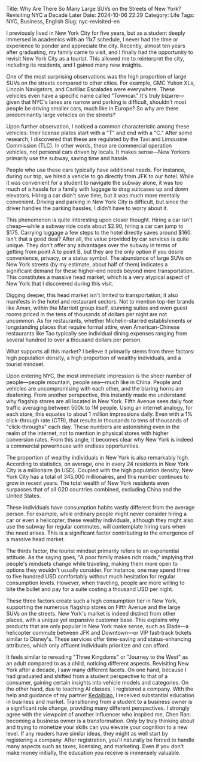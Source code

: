 Title: Why Are There So Many Large SUVs on the Streets of New York? Revisiting NYC a Decade Later
Date: 2024-10-06 22:29
Category: Life
Tags: NYC, Business, English
Slug: nyc-revisited-en

I previously lived in New York City for five years, but as a student deeply immersed in academics with an 11x7 schedule, I never had the time or experience to ponder and appreciate the city. Recently, almost ten years after graduating, my family came to visit, and I finally had the opportunity to revisit New York City as a tourist. This allowed me to reinterpret the city, including its residents, and I gained many new insights.

One of the most surprising observations was the high proportion of large SUVs on the streets compared to other cities. For example, GMC Yukon XLs, Lincoln Navigators, and Cadillac Escalades were everywhere. These vehicles even have a specific name called "Towncar." It's truly bizarre—given that NYC's lanes are narrow and parking is difficult, shouldn't most people be driving smaller cars, much like in Europe? So why are there predominantly large vehicles on the streets?

Upon further observation, I noticed a common characteristic among these vehicles: their license plates start with a "T" and end with a "C." After some research, I discovered that these are regulated by the Taxi and Limousine Commission (TLC). In other words, these are commercial operation vehicles, not personal cars driven by locals. It makes sense—New Yorkers primarily use the subway, saving time and hassle.

People who use these cars typically have additional needs. For instance, during our trip, we hired a vehicle to go directly from JFK to our hotel. While it was convenient for a student to navigate the subway alone, it was too much of a hassle for a family with luggage to drag suitcases up and down elevators. Hiring a car didn't save time, but it was much more mentally convenient. Driving and parking in New York City is difficult, but since the driver handles the parking hassles, I didn't have to worry about it.

This phenomenon is quite interesting upon closer thought. Hiring a car isn't cheap—while a subway ride costs about $2.90, hiring a car can jump to $175. Carrying luggage a few steps to the hotel directly saves around $160. Isn't that a good deal? After all, the value provided by car services is quite unique. They don't offer any advantages over the subway in terms of getting from point A to point B, but they are the only option if you desire convenience, privacy, or a status symbol. The abundance of large SUVs on New York streets (by my estimate, about half of them) indicates a significant demand for these higher-end needs beyond mere transportation. This constitutes a massive head market, which is a very atypical aspect of New York that I discovered during this visit.

Digging deeper, this head market isn't limited to transportation; it also manifests in the hotel and restaurant sectors. Not to mention top-tier brands like Aman, within the Marriott group itself, stunning suites and even guest rooms priced in the tens of thousands of dollars per night are not uncommon. As for restaurants, whether Michelin-starred establishments or longstanding places that require formal attire, even American-Chinese restaurants like Tao typically see individual dining expenses ranging from several hundred to over a thousand dollars per person.

What supports all this market? I believe it primarily stems from three factors: high population density, a high proportion of wealthy individuals, and a tourist mindset.

Upon entering NYC, the most immediate impression is the sheer number of people—people mountain, people sea—much like in China. People and vehicles are uncompromising with each other, and the blaring horns are deafening. From another perspective, this instantly made me understand why flagship stores are all located in New York. Fifth Avenue sees daily foot traffic averaging between 500k to 1M people. Using an internet analogy, for each store, this equates to about 1 million impressions daily. Even with a 1% click-through rate (CTR), that results in thousands to tens of thousands of "click-throughs" each day. These numbers are astonishing even in the realm of the internet, not to mention in physical stores with higher conversion rates. From this angle, it becomes clear why New York is indeed a commercial powerhouse with endless opportunities.

The proportion of wealthy individuals in New York is also remarkably high. According to statistics, on average, one in every 24 residents in New York City is a millionaire (in USD). Coupled with the high population density, New York City has a total of 345,000 millionaires, and this number continues to grow in recent years. The total wealth of New York residents even surpasses that of all G20 countries combined, excluding China and the United States.

These individuals have consumption habits vastly different from the average person. For example, while ordinary people might never consider hiring a car or even a helicopter, these wealthy individuals, although they might also use the subway for regular commutes, will contemplate hiring cars when the need arises. This is a significant factor contributing to the emergence of a massive head market.

The thirds factor, the tourist mindset primarily refers to an experiential attitude. As the saying goes, "A poor family makes rich roads," implying that people's mindsets change while traveling, making them more open to options they wouldn't usually consider. For instance, one may spend three to five hundred USD comfortably without much hesitation for regular consumption levels. However, when traveling, people are more willing to bite the bullet and pay for a suite costing a thousand USD per night.

These three factors create such a high consumption tier in New York, supporting the numerous flagship stores on Fifth Avenue and the large SUVs on the streets. New York's market is indeed distinct from other places, with a unique yet expansive customer base. This explains why products that are only popular in New York make sense, such as Blade—a helicopter commute between JFK and Downtown—or VIP fast-track tickets similar to Disney's. These services offer time-saving and status-enhancing attributes, which only affluent individuals prioritize and can afford.

It feels similar to rereading "Three Kingdoms" or "Journey to the West" as an adult compared to as a child, noticing different aspects. Revisiting New York after a decade, I saw many different facets. On one hand, because I had graduated and shifted from a student perspective to that of a consumer, gaining certain insights into vehicle models and categories. On the other hand, due to teaching AI classes, I registered a company. With the help and guidance of my partner [Kedaibiao](http://superlinear.academy/), I received substantial education in business and market. Transitioning from a student to a business owner is a significant role change, providing many different perspectives. I strongly agree with the viewpoint of another influencer who inspired me, Chen Ran: becoming a business owner is a transformation. Only by truly thinking about and trying to monetize your skills can you elevate your cognition to a new level. If any readers have similar ideas, they might as well start by registering a company. After registration, you'll naturally be forced to handle many aspects such as taxes, licensing, and marketing. Even if you don't make money initially, the education you receive is immensely valuable.